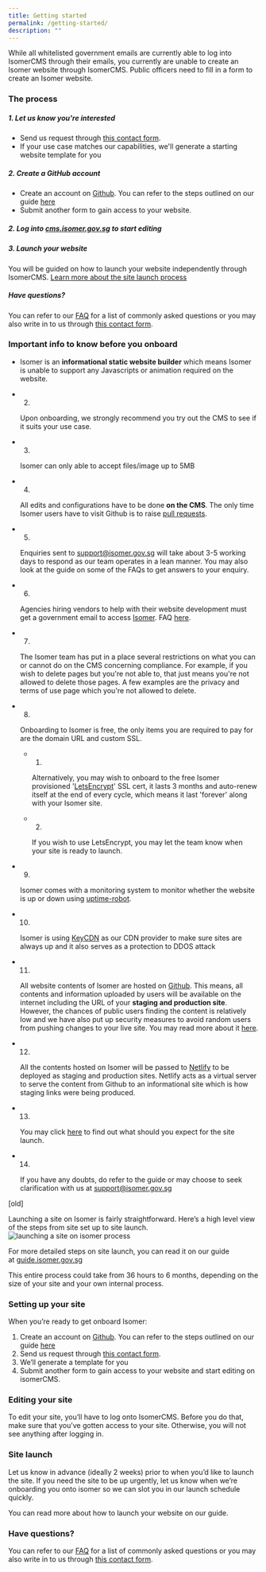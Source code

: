 ```yaml
---
title: Getting started
permalink: /getting-started/
description: ""
---
```

While all whitelisted government emails are currently able to log into IsomerCMS through their emails, you currently are unable to create an Isomer website through IsomerCMS. Public officers need to fill in a form to create an Isomer website.

### The process

##### 1. Let us know you're interested

- Send us request through&nbsp;[this contact form](https://go.gov.sg/isomer-contact/).
- If your use case matches our capabilities, we'll generate a starting website template for you


##### 2. Create a GitHub account

- Create an account on&nbsp;[Github](https://www.github.com/). You can refer to the steps outlined on our guide&nbsp;[here](https://guide.isomer.gov.sg/)
- Submit another form to gain access to your website.

##### 2. Log into [cms.isomer.gov.sg](https://cms.isomer.gov.sg/sites) to start editing


##### 3. Launch your website

You will be guided on how to launch your website independently through IsomerCMS. [Learn more about the site launch process](www.google.com)

##### Have questions?
You can refer to our&nbsp;[FAQ](https://www.isomer.gov.sg/faq/)&nbsp;for a list of commonly asked questions or you may also write in to us through&nbsp;[this contact form](https://go.gov.sg/isomer-contact).


### Important info to know before you onboard


*   Isomer is an **informational static website builder** which means Isomer is unable to support any Javascripts or animation required on the website.
    

*   2.
    
    Upon onboarding, we strongly recommend you try out the CMS to see if it suits your use case.
    

*   3.
    
    Isomer can only able to accept files/image up to 5MB
    

*   4.
    
    All edits and configurations have to be done **on the CMS**. The only time Isomer users have to visit Github is to raise [pull requests](https://guide.isomer.gov.sg/guide/publish-your-changes).
    

*   5.
    
    Enquiries sent to support@isomer.gov.sg will take about 3-5 working days to respond as our team operates in a lean manner. You may also look at the guide on some of the FAQs to get answers to your enquiry.
    

*   6.
    
    Agencies hiring vendors to help with their website development must get a government email to access [Isomer](/isomer-announcements). FAQ [here](/faq/vendor-management).
    

*   7.
    
    The Isomer team has put in a place several restrictions on what you can or cannot do on the CMS concerning compliance. For example, if you wish to delete pages but you're not able to, that just means you're not allowed to delete those pages. A few examples are the privacy and terms of use page which you're not allowed to delete.
    

*   8.
    
    Onboarding to Isomer is free, the only items you are required to pay for are the domain URL and custom SSL.
    
    *   1.
        
        Alternatively, you may wish to onboard to the free Isomer provisioned '[LetsEncrypt](https://letsencrypt.org/about/)' SSL cert, it lasts 3 months and auto-renew itself at the end of every cycle, which means it last 'forever' along with your Isomer site.
        
    
    *   2.
        
        If you wish to use LetsEncrypt, you may let the team know when your site is ready to launch.
        
    

*   9.
    
    Isomer comes with a monitoring system to monitor whether the website is up or down using [uptime-robot](https://uptimerobot.com/).
    

*   10.
    
    Isomer is using [KeyCDN](https://www.keycdn.com/about) as our CDN provider to make sure sites are always up and it also serves as a protection to DDOS attack
    

*   11.
    
    All website contents of Isomer are hosted on [Github](https://github.com/about). This means, all contents and information uploaded by users will be available on the internet including the URL of your **staging and production site**. However, the chances of public users finding the content is relatively low and we have also put up security measures to avoid random users from pushing changes to your live site. You may read more about it [here](https://guide-cms.isomer.gov.sg/faq/security).‌
    

*   12.
    
    All the contents hosted on Isomer will be passed to [Netlify](https://www.netlify.com/) to be deployed as staging and production sites. Netlify acts as a virtual server to serve the content from Github to an informational site which is how staging links were being produced.
    

*   13.
    
    You may click [here](/publish-changes-and-site-launch/new-site-launch/what-to-expect-for-site-launch) to find out what should you expect for the site launch.
    

*   14.
    
    If you have any doubts, do refer to the guide or may choose to seek clarification with us at [support@isomer.gov.sg](mailto:%20support@isomer.gov.sg)


[old]

Launching a site on Isomer is fairly straightforward. Here’s a high level view of the steps from site set up to site launch.  
![launching a site on isomer process](https://www.isomer.gov.sg/images/Userflow.jpg)

For more detailed steps on site launch, you can read it on our guide at&nbsp;[guide.isomer.gov.sg](https://guide.isomer.gov.sg/)

This entire process could take from 36 hours to 6 months, depending on the size of your site and your own internal process.

### Setting up your site

When you’re ready to get onboard Isomer:

1.  Create an account on&nbsp;[Github](https://www.github.com/). You can refer to the steps outlined on our guide&nbsp;[here](https://guide.isomer.gov.sg/)
2.  Send us request through&nbsp;[this contact form](https://go.gov.sg/isomer-contact/).
3.  We’ll generate a template for you
4.  Submit another form to gain access to your website and start editing on isomerCMS.

### Editing your site

To edit your site, you’ll have to log onto IsomerCMS. Before you do that, make sure that you’ve gotten access to your site. Otherwise, you will not see anything after logging in.

### Site launch

Let us know in advance (ideally 2 weeks) prior to when you’d like to launch the site. If you need the site to be up urgently, let us know when we’re onboarding you onto isomer so we can slot you in our launch schedule quickly.

You can read more about how to launch your website on our guide.

### Have questions?

You can refer to our&nbsp;[FAQ](https://www.isomer.gov.sg/faq/)&nbsp;for a list of commonly asked questions or you may also write in to us through&nbsp;[this contact form](https://go.gov.sg/isomer-contact).